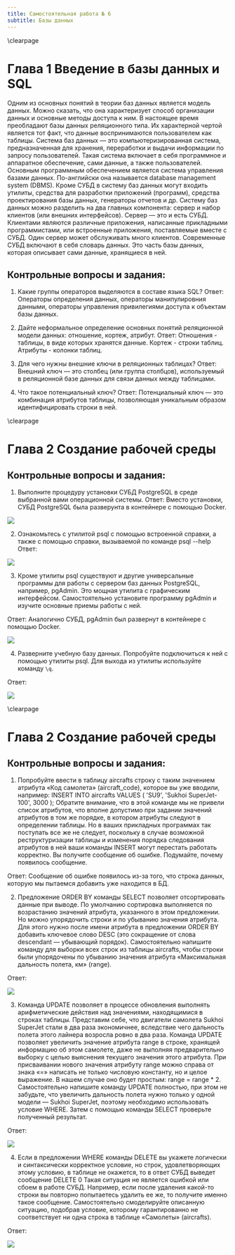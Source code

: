```yaml
---
title: Самостоятельная работа № 6
subtitle: Базы данных
---
```

\clearpage

# Глава 1 Введение в базы данных и SQL

Одним из основных понятий в теории баз данных является модель данных. Можно сказать, что она характеризует способ организации данных и основные методы доступа к ним. В настоящее время преобладают базы данных реляционного типа. Их характерной чертой является тот факт,
что данные воспринимаются пользователем как таблицы.
Система баз данных — это компьютеризированная система, предназначенная для
хранения, переработки и выдачи информации по запросу пользователей. Такая система включает в себя программное и аппаратное обеспечение, сами данные, а также пользователей.
Основным программным обеспечением является система управления базами данных. По-английски она называется database management system (DBMS). Кроме СУБД в систему баз данных могут входить утилиты, средства для разработки приложений (программ), средства проектирования базы данных, генераторы отчетов и др.
Систему баз данных можно разделить на два главных компонента: сервер и набор клиентов (или внешних интерфейсов). Сервер — это и есть СУБД. Клиентами являются различные приложения, написанные прикладными программистами, или встроенные приложения, поставляемые вместе с СУБД. Один сервер может обслуживать много клиентов.
Современные СУБД включают в себя словарь данных. Это часть базы данных, которая описывает сами данные, хранящиеся в ней.

## Контрольные вопросы и задания:

1. Какие группы операторов выделяются в составе языка SQL?
Ответ: 
Операторы определения данных, операторы манипулировния данными, операторы управления привилегиями доступа к объектам базы данных.

2. Дайте неформальное определение основных понятий реляционной модели
данных: отношение, кортеж, атрибут.
Ответ:
Отношения - таблицы, в виде которых хранятся данные.
Кортеж - строки таблиц.
Атрибуты - колонки таблиц.

3. Для чего нужны внешние ключи в реляционных таблицах?
Ответ: Внешний ключ — это столбец (или группа столбцов), используемый в реляционной базе данных для связи данных между таблицами.

4. Что такое потенциальный ключ?
Ответ: Потенциальный ключ — это комбинация атрибутов таблицы, позволяющая уникальным образом идентифицировать строки в ней.

\clearpage

# Глава 2 Создание рабочей среды

## Контрольные вопросы и задания:

1. Выполните процедуру установки СУБД PostgreSQL в среде выбранной вами операционной системы.
Ответ: Вместо установки, СУБД PostgreSQL была разверунта в контейнере с помощью Docker.

![](1.jpg)

2. Ознакомьтесь с утилитой psql с помощью встроенной справки, а также с помощью справки, вызываемой по команде psql --help
Ответ:

![](2.jpg)

3. Кроме утилиты psql существуют и другие универсальные программы для работы с сервером баз данных PostgreSQL, например, pgAdmin. Это мощная утилита с графическим интерфейсом. Самостоятельно установите программу pgAdmin и изучите основные приемы работы с ней.

Ответ: Аналогично СУБД, pgAdmin был развернут в контейнере с помощью Docker.

![](3.jpg)

4.  Разверните учебную базу данных. Попробуйте подключиться к ней с помощью утилиты psql. Для выхода из утилиты используйте команду `\q`.

Ответ:

![](4.jpg)

\clearpage

# Глава 2 Создание рабочей среды

## Контрольные вопросы и задания:

1. Попробуйте ввести в таблицу aircrafts строку с таким значением атрибута «Код самолета» (aircraft_code), которое вы уже вводили, например:
INSERT INTO aircrafts
VALUES ( 'SU9', 'Sukhoi SuperJet-100', 3000 );
Обратите внимание, что в этой команде мы не привели список атрибутов, что вполне допустимо при задании значений атрибутов в том же порядке, в котором атрибуты следуют в определении таблицы. Но в ваших прикладных программах так поступать все же не следует, поскольку в случае возможной реструктуризации таблицы и изменения порядка следования атрибутов в ней ваши команды INSERT могут перестать работать корректно.
Вы получите сообщение об ошибке. Подумайте, почему появилось сообщение.

Ответ: Сообщение об ошибке появилось из-за того, что строка данных, которую мы пытаемся добавить уже находится в БД.

2. Предложение ORDER BY команды SELECT позволяет отсортировать данные при выводе. По умолчанию сортировка выполняется по возрастанию значений атрибута, указанного в этом предложении. Но можно упорядочить строки и по убыванию значения атрибута. Для этого нужно после имени атрибута в предложении ORDER BY добавить ключевое слово DESC (это сокращение от слова descendant — убывающий порядок). Самостоятельно напишите команду для выборки всех строк из таблицы aircrafts, чтобы строки были упорядочены по убыванию значения атрибута «Максимальная дальность полета, км» (range).

Ответ:

![](5.jpg)

3. Команда UPDATE позволяет в процессе обновления выполнять арифметические действия над значениями, находящимися в строках таблицы. Представим себе, что двигатели самолета Sukhoi SuperJet стали в два раза экономичнее, вследствие чего дальность полета этого лайнера возросла ровно в два раза. Команда UPDATE позволяет увеличить значение атрибута range в строке, хранящей информацию об этом самолете, даже не выполняя предварительно выборку с целью выяснения текущего значения этого атрибута. При присваивании нового значения атрибуту range можно справа от знака «=» написать не только числовую константу, но и целое выражение. В нашем случае оно будет простым: range = range * 2. Самостоятельно напишите команду UPDATE полностью, при этом не забудьте, что увеличить дальность полета нужно только у одной модели — Sukhoi SuperJet, поэтому необходимо использовать условие WHERE. Затем с помощью команды SELECT проверьте полученный результат.

Ответ:

![](6.jpg)

4. Если в предложении WHERE команды DELETE вы укажете логически и синтаксически корректное условие, но строк, удовлетворяющих этому условию, в таблице не окажется, то в ответ СУБД выведет сообщение DELETE 0 Такая ситуация не является ошибкой или сбоем в работе СУБД. Например, если после удаления какой-то строки вы повторно попытаетесь удалить ее же, то получите именно такое сообщение. Самостоятельно смоделируйте описанную ситуацию, подобрав условие, которому гарантированно не соответствует ни одна строка в таблице «Самолеты» (aircrafts).

Ответ:

![](7.jpg)
